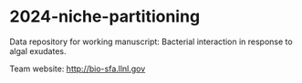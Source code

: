 # 2024-niche-partitioning
Data repository for working manuscript: Bacterial interaction in response to algal exudates.

Team website: http://bio-sfa.llnl.gov
